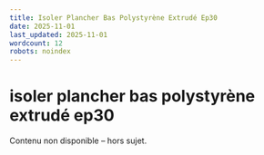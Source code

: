 ```yaml
---
title: Isoler Plancher Bas Polystyrène Extrudé Ep30
date: 2025-11-01
last_updated: 2025-11-01
wordcount: 12
robots: noindex
---
```


# isoler plancher bas polystyrène extrudé ep30

Contenu non disponible – hors sujet.